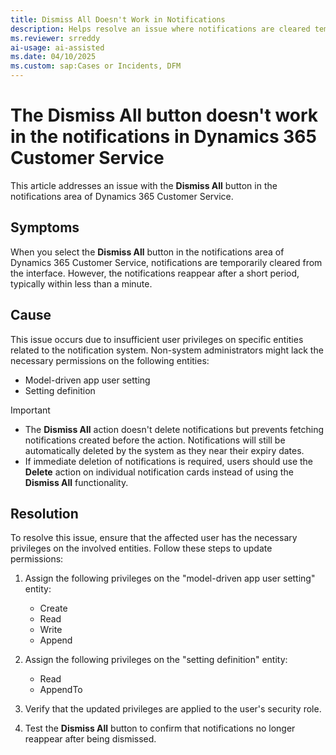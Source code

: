 ```yaml
---
title: Dismiss All Doesn't Work in Notifications
description: Helps resolve an issue where notifications are cleared temporarily but reappear after a short time in Microsoft Dynamics 365 Customer Service.
ms.reviewer: srreddy
ai-usage: ai-assisted
ms.date: 04/10/2025
ms.custom: sap:Cases or Incidents, DFM
---
```

# The Dismiss All button doesn't work in the notifications in Dynamics 365 Customer Service

This article addresses an issue with the **Dismiss All** button in the notifications area of Dynamics 365 Customer Service.

## Symptoms

When you select the **Dismiss All** button in the notifications area of Dynamics 365 Customer Service, notifications are temporarily cleared from the interface. However, the notifications reappear after a short period, typically within less than a minute.

## Cause

This issue occurs due to insufficient user privileges on specific entities related to the notification system. Non-system administrators might lack the necessary permissions on the following entities:

- Model-driven app user setting
- Setting definition

> [!IMPORTANT]
>
> - The **Dismiss All** action doesn't delete notifications but prevents fetching notifications created before the action. Notifications will still be automatically deleted by the system as they near their expiry dates.
> - If immediate deletion of notifications is required, users should use the **Delete** action on individual notification cards instead of using the **Dismiss All** functionality.

## Resolution

To resolve this issue, ensure that the affected user has the necessary privileges on the involved entities. Follow these steps to update permissions:

1. Assign the following privileges on the "model-driven app user setting" entity:

    - Create
    - Read
    - Write
    - Append

2. Assign the following privileges on the "setting definition" entity:

    - Read
    - AppendTo

3. Verify that the updated privileges are applied to the user's security role.
4. Test the **Dismiss All** button to confirm that notifications no longer reappear after being dismissed.
